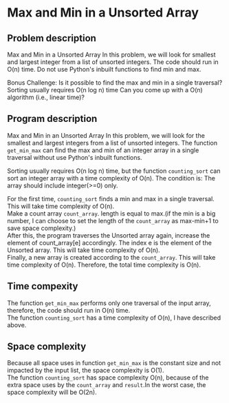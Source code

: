 # Max and Min in a Unsorted Array

## Problem description

Max and Min in a Unsorted Array In this problem, we will look for smallest and largest integer from a list of unsorted integers. The code should run in O(n) time. Do not use Python's inbuilt functions to find min and max.

Bonus Challenge: Is it possible to find the max and min in a single traversal?
Sorting usually requires O(n log n) time Can you come up with a O(n) algorithm (i.e., linear time)?

## Program description  

Max and Min in an Unsorted Array In this problem, we will look for the smallest and largest integers from a list of unsorted integers. 
The function `get_min_max` can find the max and min of an integer array in a single traversal without use Python's inbuilt functions.

Sorting usually requires O(n log n) time, but the function `counting_sort` can sort an integer array with a time complexity of O(n).
The condition is: The array should include integer(>=0) only.

For the first time, `counting_sort` finds a min and max in a single traversal. This will take time complexity of O(n).  
Make a count array `count_array`. length is equal to max.(if the min is a big number, I can choose to set the length of the `count_array` as max-min+1 to save space complexity.)  
After this, the program traverses the Unsorted array again, increase the element of count_array[e] accordingly. The index e is the element of the Unsorted array. This will take time complexity of O(n).  
Finally, a new array is created according to the `count_array`. This will take time complexity of O(n). Therefore, the total time complexity is O(n).  

## Time compexity

The function `get_min_max` performs only one traversal of the input array, therefore, the code should run in O(n) time.  
The function `counting_sort` has a time complexity of O(n), I have described above. 

## Space complexity  

Because all space uses in function `get_min_max` is the constant size and not impacted by the input list, the space complexity is O(1).  
The function `counting_sort` has space complexity O(n), because of the extra space uses by the `count_array` and `result`.In the worst case, the space complexity will be O(2n).
